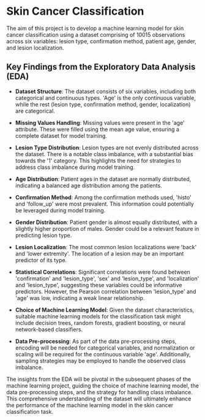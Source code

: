 # Skin Cancer Classification

The aim of this project is to develop a machine learning model for skin cancer classification using a dataset comprising of 10015 observations across six variables: lesion type, confirmation method, patient age, gender, and lesion localization. 

## Key Findings from the Exploratory Data Analysis (EDA)

- **Dataset Structure**: The dataset consists of six variables, including both categorical and continuous types. 'Age' is the only continuous variable, while the rest (lesion type, confirmation method, gender, localization) are categorical.

- **Missing Values Handling**: Missing values were present in the 'age' attribute. These were filled using the mean age value, ensuring a complete dataset for model training.

- **Lesion Type Distribution**: Lesion types are not evenly distributed across the dataset. There is a notable class imbalance, with a substantial bias towards the '1' category. This highlights the need for strategies to address class imbalance during model training.

- **Age Distribution**: Patient ages in the dataset are normally distributed, indicating a balanced age distribution among the patients.

- **Confirmation Method**: Among the confirmation methods used, 'histo' and 'follow_up' were most prevalent. This information could potentially be leveraged during model training.

- **Gender Distribution**: Patient gender is almost equally distributed, with a slightly higher proportion of males. Gender could be a relevant feature in predicting lesion type.

- **Lesion Localization**: The most common lesion localizations were 'back' and 'lower extremity'. The location of a lesion may be an important predictor of its type.

- **Statistical Correlations**: Significant correlations were found between 'confirmation' and 'lesion_type', 'sex' and 'lesion_type', and 'localization' and 'lesion_type', suggesting these variables could be informative predictors. However, the Pearson correlation between 'lesion_type' and 'age' was low, indicating a weak linear relationship.

- **Choice of Machine Learning Model**: Given the dataset characteristics, suitable machine learning models for the classification task might include decision trees, random forests, gradient boosting, or neural network-based classifiers.

- **Data Pre-processing**: As part of the data pre-processing steps, encoding will be needed for categorical variables, and normalization or scaling will be required for the continuous variable 'age'. Additionally, sampling strategies may be employed to handle the observed class imbalance.

The insights from the EDA will be pivotal in the subsequent phases of the machine learning project, guiding the choice of machine learning model, the data pre-processing steps, and the strategy for handling class imbalance. This comprehensive understanding of the dataset will ultimately enhance the performance of the machine learning model in the skin cancer classification task.
